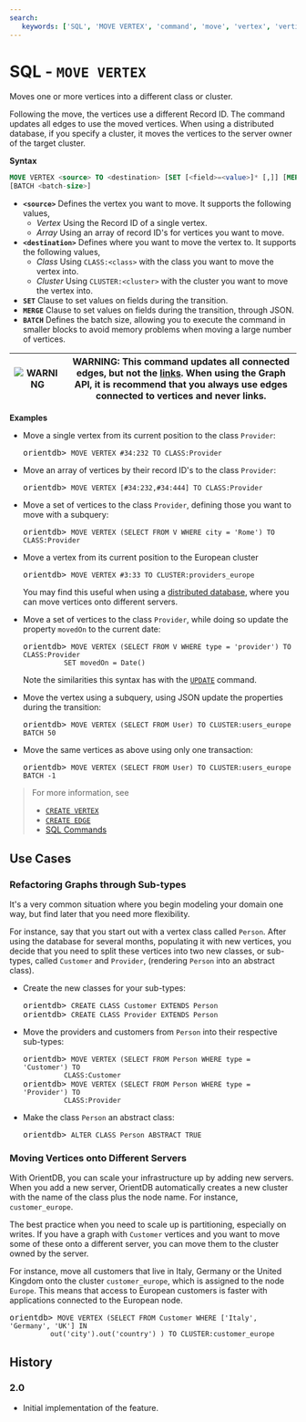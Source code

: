 ```yaml
---
search:
   keywords: ['SQL', 'MOVE VERTEX', 'command', 'move', 'vertex', 'vertices']
---
```


# SQL - `MOVE VERTEX`

Moves one or more vertices into a different class or cluster.  

Following the move, the vertices use a different Record ID.  The command updates all edges to use the moved vertices.  When using a distributed database, if you specify a cluster, it moves the vertices to the server owner of the target cluster.

**Syntax**

```sql
MOVE VERTEX <source> TO <destination> [SET [<field>=<value>]* [,]] [MERGE <JSON>] 
[BATCH <batch-size>]
```

- **`<source>`** Defines the vertex you want to move. It supports the following values,
  - *Vertex* Using the Record ID of a single vertex.
  - *Array* Using an array of record ID's for vertices you want to move.
- **`<destination>`** Defines where you want to move the vertex to.  It supports the following values,
  - *Class* Using `CLASS:<class>` with the class you want to move the vertex into.
  - *Cluster* Using `CLUSTER:<cluster>` with the cluster you want to move the vertex into. 
- **`SET`** Clause to set values on fields during the transition.
- **`MERGE`** Clause to set values on fields during the transition, through JSON.
- **`BATCH`** Defines the batch size, allowing you to execute the command in smaller blocks to avoid memory problems when moving a large number of vertices.  


|![WARNING](../images/warning.png) | **WARNING**: This command updates all connected edges, but not the [links](../datamodeling/Concepts.md#relationships).  When using the Graph API, it is recommend that you always use edges connected to vertices and never links. |
|---|---|


**Examples**

- Move a single vertex from its current position to the class `Provider`:

  <pre>
  orientdb> <code class="lang-sql userinput">MOVE VERTEX #34:232 TO CLASS:Provider</code>
  </pre>

- Move an array of vertices by their record ID's to the class `Provider`:

  <pre>
  orientdb> <code class="lang-sql userinput">MOVE VERTEX [#34:232,#34:444] TO CLASS:Provider</code>
  </pre>

- Move a set of vertices to the class `Provider`, defining those you want to move with a subquery:

  <pre>
  orientdb> <code class="lang-sql userinput">MOVE VERTEX (SELECT FROM V WHERE city = 'Rome') TO CLASS:Provider</code>
  </pre>

- Move a vertex from its current position to the European cluster

  <pre>
  orientdb> <code class="lang-sql userinput">MOVE VERTEX #3:33 TO CLUSTER:providers_europe</code>
  </pre>

  You may find this useful when using a [distributed database](../distributed/Distributed-Architecture.md), where you can move vertices onto different servers.

- Move a set of vertices to the class `Provider`, while doing so update the property `movedOn` to the current date:

  <pre>
  orientdb> <code class="lang-sql userinput">MOVE VERTEX (SELECT FROM V WHERE type = 'provider') TO CLASS:Provider 
            SET movedOn = Date()</code>
  </pre>

  Note the similarities this syntax has with the [`UPDATE`](SQL-Update.md) command. 

- Move the vertex using a subquery, using JSON update the properties during the transition:

  <pre>
  orientdb> <code class="lang-sql userinput>MOVE VERTEX (SELECT FROM V WHERE type = 'provider') TO CLASS:Provider 
            MERGE { author : 'Jay Miner' }</code>
  </pre>

- Move a large number of vertices by subquery in batches of fifty: 

  <pre>
  orientdb> <code class="lang-sql userinput">MOVE VERTEX (SELECT FROM User) TO CLUSTER:users_europe BATCH 50</code>
  </pre>

- Move the same vertices as above using only one transaction:


  <pre>
  orientdb> <code class="lang-sql userinput">MOVE VERTEX (SELECT FROM User) TO CLUSTER:users_europe BATCH -1</code>
  </pre>

>For more information, see
>
>- [`CREATE VERTEX`](SQL-Create-Vertex.md)
>- [`CREATE EDGE`](SQL-Create-Edge.md)
>- [SQL Commands](SQL-Commands.md)

## Use Cases

### Refactoring Graphs through Sub-types

It's a very common situation where you begin modeling your domain one way, but find later that you need more flexibility.  

For instance, say that you start out with a vertex class called `Person`.  After using the database for several months, populating it with new vertices, you decide that you need to split these vertices into two new classes, or sub-types, called `Customer` and `Provider`, (rendering `Person` into an abstract class).

- Create the new classes for your sub-types:

  <pre>
  orientdb> <code class="lang-sql userinput">CREATE CLASS Customer EXTENDS Person</code>
  orientdb> <code class="lang-sql userinput">CREATE CLASS Provider EXTENDS Person</code>
  </pre>

- Move the providers and customers from `Person` into their respective sub-types:

  <pre>
  orientdb> <code class="lang-sql userinput">MOVE VERTEX (SELECT FROM Person WHERE type = 'Customer') TO 
            CLASS:Customer</code>
  orientdb> <code class="lang-sql userinput">MOVE VERTEX (SELECT FROM Person WHERE type = 'Provider') TO 
            CLASS:Provider</code>
  </pre>

- Make the class `Person` an abstract class:

  <pre>
  orientdb> <code class="lang-sql userinput">ALTER CLASS Person ABSTRACT TRUE</code>
  </pre>

### Moving Vertices onto Different Servers

With OrientDB, you can scale your infrastructure up by adding new servers.  When you add a new server, OrientDB automatically creates a new cluster with the name of the class plus the node name.  For instance, `customer_europe`.

The best practice when you need to scale up is partitioning, especially on writes.  If you have a graph with `Customer` vertices and you want to move some of these onto a different server, you can move them to the cluster owned by the server.

For instance, move all customers that live in Italy, Germany or the United Kingdom onto the cluster `customer_europe`, which is assigned to the node `Europe`.  This means that access to European customers is faster with applications connected to the European node.

<pre>
orientdb> <code class="lang-sql userinput">MOVE VERTEX (SELECT FROM Customer WHERE ['Italy', 'Germany', 'UK'] IN 
          out('city').out('country') ) TO CLUSTER:customer_europe</code>
</pre>



## History

### 2.0

- Initial implementation of the feature.

